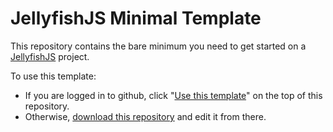 # JellyfishJS Minimal Template

This repository contains the bare minimum you need
to get started on a
[JellyfishJS](https://www.npmjs.com/package/jellyfish.js)
project.

To use this template:
- If you are logged in to github, click
    "[Use this template](https://github.com/JellyfishJS/template-minimal/generate)"
    on the top of this repository.
- Otherwise,
    [download this repository](https://github.com/JellyfishJS/template-minimal/archive/main.zip)
    and edit it from there.
